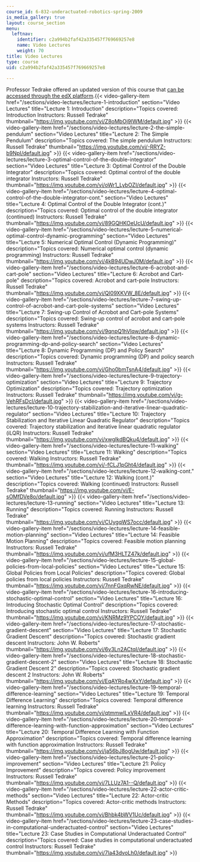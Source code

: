 ```yaml
---
course_id: 6-832-underactuated-robotics-spring-2009
is_media_gallery: true
layout: course_section
menu:
  leftnav:
    identifier: c2a994b2faf42a335457f769669257e8
    name: Video Lectures
    weight: 70
title: Video Lectures
type: course
uid: c2a994b2faf42a335457f769669257e8

---
```


Professor Tedrake offered an updated version of this course that [can be accessed through the edX platform](https://www.edx.org/course/underactuated-robotics-mitx-6-832x-0?utm_source=OCW&utm_medium=6-832videos&utm_campaign=OCW).{{< video-gallery-item href="/sections/video-lectures/lecture-1-introduction" section="Video Lectures" title="Lecture 1: Introduction" description="Topics covered: Introduction Instructors: Russell Tedrake" thumbnail="https://img.youtube.com/vi/Z8oMbOj9IWM/default.jpg" >}} {{< video-gallery-item href="/sections/video-lectures/lecture-2-the-simple-pendulum" section="Video Lectures" title="Lecture 2: The Simple Pendulum" description="Topics covered: The simple pendulum Instructors: Russell Tedrake" thumbnail="https://img.youtube.com/vi/-RRYZ-b9NpI/default.jpg" >}} {{< video-gallery-item href="/sections/video-lectures/lecture-3-optimal-control-of-the-double-integrator" section="Video Lectures" title="Lecture 3: Optimal Control of the Double Integrator" description="Topics covered: Optimal control of the double integrator Instructors: Russell Tedrake" thumbnail="https://img.youtube.com/vi/oWr1_LybOZI/default.jpg" >}} {{< video-gallery-item href="/sections/video-lectures/lecture-4-optimal-control-of-the-double-integrator-cont." section="Video Lectures" title="Lecture 4: Optimal Control of the Double Integrator (cont.)" description="Topics covered: Optimal control of the double integrator (continued) Instructors: Russell Tedrake" thumbnail="https://img.youtube.com/vi/89GQHKOeUcU/default.jpg" >}} {{< video-gallery-item href="/sections/video-lectures/lecture-5-numerical-optimal-control-dynamic-programming" section="Video Lectures" title="Lecture 5: Numerical Optimal Control (Dynamic Programming)" description="Topics covered: Numerical optimal control (dynamic programming) Instructors: Russell Tedrake" thumbnail="https://img.youtube.com/vi/4kB94UDwJ0M/default.jpg" >}} {{< video-gallery-item href="/sections/video-lectures/lecture-6-acrobot-and-cart-pole" section="Video Lectures" title="Lecture 6: Acrobot and Cart-pole" description="Topics covered: Acrobot and cart-pole Instructors: Russell Tedrake" thumbnail="https://img.youtube.com/vi/QI09XKVW_8E/default.jpg" >}} {{< video-gallery-item href="/sections/video-lectures/lecture-7-swing-up-control-of-acrobot-and-cart-pole-systems" section="Video Lectures" title="Lecture 7: Swing-up Control of Acrobot and Cart-pole Systems" description="Topics covered: Swing-up control of acrobot and cart-pole systems Instructors: Russell Tedrake" thumbnail="https://img.youtube.com/vi/9qnpQ1hVlqw/default.jpg" >}} {{< video-gallery-item href="/sections/video-lectures/lecture-8-dynamic-programming-dp-and-policy-search" section="Video Lectures" title="Lecture 8: Dynamic Programming (DP) and Policy Search" description="Topics covered: Dynamic programming (DP) and policy search Instructors: Russell Tedrake" thumbnail="https://img.youtube.com/vi/Gho0bmTsnA4/default.jpg" >}} {{< video-gallery-item href="/sections/video-lectures/lecture-9-trajectory-optimization" section="Video Lectures" title="Lecture 9: Trajectory Optimization" description="Topics covered: Trajectory optimization Instructors: Russell Tedrake" thumbnail="https://img.youtube.com/vi/g-VehRFsDcI/default.jpg" >}} {{< video-gallery-item href="/sections/video-lectures/lecture-10-trajectory-stabilization-and-iterative-linear-quadratic-regulator" section="Video Lectures" title="Lecture 10: Trajectory Stabilization and Iterative Linear Quadratic Regulator" description="Topics covered: Trajectory stabilization and iterative linear quadratic regulator (iLQR) Instructors: Russell Tedrake" thumbnail="https://img.youtube.com/vi/xwgIkdBQku4/default.jpg" >}} {{< video-gallery-item href="/sections/video-lectures/lecture-11-walking" section="Video Lectures" title="Lecture 11: Walking" description="Topics covered: Walking Instructors: Russell Tedrake" thumbnail="https://img.youtube.com/vi/-fCLJ1pGht4/default.jpg" >}} {{< video-gallery-item href="/sections/video-lectures/lecture-12-walking-cont." section="Video Lectures" title="Lecture 12: Walking (cont.)" description="Topics covered: Walking (continued) Instructors: Russell Tedrake" thumbnail="https://img.youtube.com/vi/E-sOMfDVe8o/default.jpg" >}} {{< video-gallery-item href="/sections/video-lectures/lecture-13-running" section="Video Lectures" title="Lecture 13: Running" description="Topics covered: Running Instructors: Russell Tedrake" thumbnail="https://img.youtube.com/vi/CUygqWS7occ/default.jpg" >}} {{< video-gallery-item href="/sections/video-lectures/lecture-14-feasible-motion-planning" section="Video Lectures" title="Lecture 14: Feasible Motion Planning" description="Topics covered: Feasible motion planning Instructors: Russell Tedrake" thumbnail="https://img.youtube.com/vi/ufM3HLTZ47k/default.jpg" >}} {{< video-gallery-item href="/sections/video-lectures/lecture-15-global-policies-from-local-policies" section="Video Lectures" title="Lecture 15: Global Policies from Local Policies" description="Topics covered: Global policies from local policies Instructors: Russell Tedrake" thumbnail="https://img.youtube.com/vi/7nnFGxqRwNE/default.jpg" >}} {{< video-gallery-item href="/sections/video-lectures/lecture-16-introducing-stochastic-optimal-control" section="Video Lectures" title="Lecture 16: Introducing Stochastic Optimal Control" description="Topics covered: Introducing stochastic optimal control Instructors: Russell Tedrake" thumbnail="https://img.youtube.com/vi/KNRMz9YPCOY/default.jpg" >}} {{< video-gallery-item href="/sections/video-lectures/lecture-17-stochastic-gradient-descent" section="Video Lectures" title="Lecture 17: Stochastic Gradient Descent" description="Topics covered: Stochastic gradient descent Instructors: John W. Roberts" thumbnail="https://img.youtube.com/vi/6v3Ln2ACtqI/default.jpg" >}} {{< video-gallery-item href="/sections/video-lectures/lecture-18-stochastic-gradient-descent-2" section="Video Lectures" title="Lecture 18: Stochastic Gradient Descent 2" description="Topics covered: Stochastic gradient descent 2 Instructors: John W. Roberts" thumbnail="https://img.youtube.com/vi/EqAYRo4wXxY/default.jpg" >}} {{< video-gallery-item href="/sections/video-lectures/lecture-19-temporal-difference-learning" section="Video Lectures" title="Lecture 19: Temporal Difference Learning" description="Topics covered: Temporal difference learning Instructors: Russell Tedrake" thumbnail="https://img.youtube.com/vi/qtmmwILxVR4/default.jpg" >}} {{< video-gallery-item href="/sections/video-lectures/lecture-20-temporal-difference-learning-with-function-approximation" section="Video Lectures" title="Lecture 20: Temporal Difference Learning with Function Approximation" description="Topics covered: Temporal difference learning with function approximation Instructors: Russell Tedrake" thumbnail="https://img.youtube.com/vi/ja56bJ8ogUw/default.jpg" >}} {{< video-gallery-item href="/sections/video-lectures/lecture-21-policy-improvement" section="Video Lectures" title="Lecture 21: Policy Improvement" description="Topics covered: Policy improvement Instructors: Russell Tedrake" thumbnail="https://img.youtube.com/vi/7LLUz7A1--Q/default.jpg" >}} {{< video-gallery-item href="/sections/video-lectures/lecture-22-actor-critic-methods" section="Video Lectures" title="Lecture 22: Actor-critic Methods" description="Topics covered: Actor-critic methods Instructors: Russell Tedrake" thumbnail="https://img.youtube.com/vi/Bhbk4bWV1Uc/default.jpg" >}} {{< video-gallery-item href="/sections/video-lectures/lecture-23-case-studies-in-computational-underactuated-control" section="Video Lectures" title="Lecture 23: Case Studies in Computational Underactuated Control" description="Topics covered: Case studies in computational underactuated control Instructors: Russell Tedrake" thumbnail="https://img.youtube.com/vi/7la43dvoLh0/default.jpg" >}}